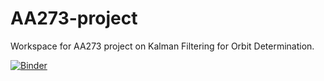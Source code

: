 # AA273-project

Workspace for AA273 project on Kalman Filtering for Orbit Determination.

[![Binder](https://mybinder.org/badge_logo.svg)](https://mybinder.org/v2/gh/robinpdm/aa273-project/master)
